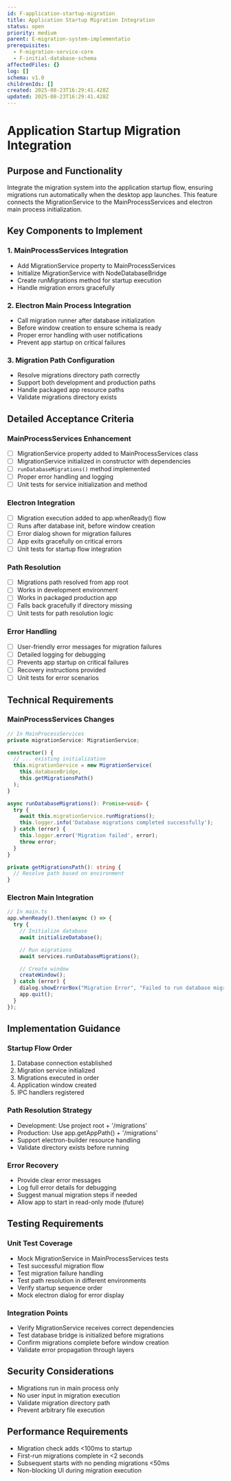 ```yaml
---
id: F-application-startup-migration
title: Application Startup Migration Integration
status: open
priority: medium
parent: E-migration-system-implementatio
prerequisites:
  - F-migration-service-core
  - F-initial-database-schema
affectedFiles: {}
log: []
schema: v1.0
childrenIds: []
created: 2025-08-23T16:29:41.428Z
updated: 2025-08-23T16:29:41.428Z
---
```


# Application Startup Migration Integration

## Purpose and Functionality

Integrate the migration system into the application startup flow, ensuring migrations run automatically when the desktop app launches. This feature connects the MigrationService to the MainProcessServices and electron main process initialization.

## Key Components to Implement

### 1. MainProcessServices Integration

- Add MigrationService property to MainProcessServices
- Initialize MigrationService with NodeDatabaseBridge
- Create runMigrations method for startup execution
- Handle migration errors gracefully

### 2. Electron Main Process Integration

- Call migration runner after database initialization
- Before window creation to ensure schema is ready
- Proper error handling with user notifications
- Prevent app startup on critical failures

### 3. Migration Path Configuration

- Resolve migrations directory path correctly
- Support both development and production paths
- Handle packaged app resource paths
- Validate migrations directory exists

## Detailed Acceptance Criteria

### MainProcessServices Enhancement

- [ ] MigrationService property added to MainProcessServices class
- [ ] MigrationService initialized in constructor with dependencies
- [ ] `runDatabaseMigrations()` method implemented
- [ ] Proper error handling and logging
- [ ] Unit tests for service initialization and method

### Electron Integration

- [ ] Migration execution added to app.whenReady() flow
- [ ] Runs after database init, before window creation
- [ ] Error dialog shown for migration failures
- [ ] App exits gracefully on critical errors
- [ ] Unit tests for startup flow integration

### Path Resolution

- [ ] Migrations path resolved from app root
- [ ] Works in development environment
- [ ] Works in packaged production app
- [ ] Falls back gracefully if directory missing
- [ ] Unit tests for path resolution logic

### Error Handling

- [ ] User-friendly error messages for migration failures
- [ ] Detailed logging for debugging
- [ ] Prevents app startup on critical failures
- [ ] Recovery instructions provided
- [ ] Unit tests for error scenarios

## Technical Requirements

### MainProcessServices Changes

```typescript
// In MainProcessServices
private migrationService: MigrationService;

constructor() {
  // ... existing initialization
  this.migrationService = new MigrationService(
    this.databaseBridge,
    this.getMigrationsPath()
  );
}

async runDatabaseMigrations(): Promise<void> {
  try {
    await this.migrationService.runMigrations();
    this.logger.info('Database migrations completed successfully');
  } catch (error) {
    this.logger.error('Migration failed', error);
    throw error;
  }
}

private getMigrationsPath(): string {
  // Resolve path based on environment
}
```

### Electron Main Integration

```typescript
// In main.ts
app.whenReady().then(async () => {
  try {
    // Initialize database
    await initializeDatabase();

    // Run migrations
    await services.runDatabaseMigrations();

    // Create window
    createWindow();
  } catch (error) {
    dialog.showErrorBox("Migration Error", "Failed to run database migrations");
    app.quit();
  }
});
```

## Implementation Guidance

### Startup Flow Order

1. Database connection established
2. Migration service initialized
3. Migrations executed in order
4. Application window created
5. IPC handlers registered

### Path Resolution Strategy

- Development: Use project root + '/migrations'
- Production: Use app.getAppPath() + '/migrations'
- Support electron-builder resource handling
- Validate directory exists before running

### Error Recovery

- Provide clear error messages
- Log full error details for debugging
- Suggest manual migration steps if needed
- Allow app to start in read-only mode (future)

## Testing Requirements

### Unit Test Coverage

- Mock MigrationService in MainProcessServices tests
- Test successful migration flow
- Test migration failure handling
- Test path resolution in different environments
- Verify startup sequence order
- Mock electron dialog for error display

### Integration Points

- Verify MigrationService receives correct dependencies
- Test database bridge is initialized before migrations
- Confirm migrations complete before window creation
- Validate error propagation through layers

## Security Considerations

- Migrations run in main process only
- No user input in migration execution
- Validate migration directory path
- Prevent arbitrary file execution

## Performance Requirements

- Migration check adds <100ms to startup
- First-run migrations complete in <2 seconds
- Subsequent starts with no pending migrations <50ms
- Non-blocking UI during migration execution
